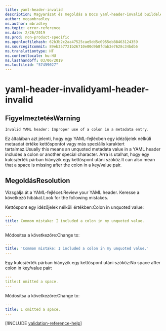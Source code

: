 ```yaml
---
title: yaml-header-invalid
description: Magyarázat és megoldás a Docs yaml-header-invalid buildelési problémájára
author: meganbradley
ms.author: mbradley
ms.topic: error-reference
ms.date: 2/26/2019
ms.prod: non-product-specific
ms.openlocfilehash: 62b3b2c2aa47525cae5dd5c0955eb88463124359
ms.sourcegitcommit: 89eb357721b26710e00d9b8fdab3e7628c34bdb6
ms.translationtype: HT
ms.contentlocale: hu-HU
ms.lasthandoff: 03/06/2019
ms.locfileid: "57459027"
---
```

# <a name="yaml-header-invalid"></a><span data-ttu-id="359ae-103">yaml-header-invalid</span><span class="sxs-lookup"><span data-stu-id="359ae-103">yaml-header-invalid</span></span>

## <a name="warning"></a><span data-ttu-id="359ae-104">Figyelmeztetés</span><span class="sxs-lookup"><span data-stu-id="359ae-104">Warning</span></span>

`Invalid YAML header: Improper use of a colon in a metadata entry.`

<span data-ttu-id="359ae-105">Ez általában azt jelenti, hogy egy YAML-fejlécben egy idézőjelek nélküli metaadat értéke kettőspontot vagy más speciális karaktert tartalmaz.</span><span class="sxs-lookup"><span data-stu-id="359ae-105">Usually this means an unquoted metadata value in a YAML header includes a colon or another special character.</span></span> <span data-ttu-id="359ae-106">Arra is utalhat, hogy egy kulcs/érték párban hiányzik egy kettőspont utáni szóköz.</span><span class="sxs-lookup"><span data-stu-id="359ae-106">It can also mean that a space is missing after the colon in a key/value pair.</span></span>

## <a name="resolution"></a><span data-ttu-id="359ae-107">Megoldás</span><span class="sxs-lookup"><span data-stu-id="359ae-107">Resolution</span></span>

<span data-ttu-id="359ae-108">Vizsgálja át a YAML-fejlécet.</span><span class="sxs-lookup"><span data-stu-id="359ae-108">Review your YAML header.</span></span> <span data-ttu-id="359ae-109">Keresse a következő hibákat.</span><span class="sxs-lookup"><span data-stu-id="359ae-109">Look for the following mistakes.</span></span>

<span data-ttu-id="359ae-110">Kettőspont egy idézőjelek nélküli értékben:</span><span class="sxs-lookup"><span data-stu-id="359ae-110">Colon in unquoted value:</span></span>

```yml
---
title: Common mistake: I included a colon in my unquoted value.
---
```

<span data-ttu-id="359ae-111">Módosítsa a következőre:</span><span class="sxs-lookup"><span data-stu-id="359ae-111">Change to:</span></span>

```yml
---
title: 'Common mistake: I included a colon in my unquoted value.'
---
```

<span data-ttu-id="359ae-112">Egy kulcs/érték párban hiányzik egy kettőspont utáni szóköz:</span><span class="sxs-lookup"><span data-stu-id="359ae-112">No space after colon in key/value pair:</span></span>

```yml
---
title:I omitted a space.
---
```

<span data-ttu-id="359ae-113">Módosítsa a következőre:</span><span class="sxs-lookup"><span data-stu-id="359ae-113">Change to:</span></span>

```yml
---
title: I omitted a space.
---
```

<!--make sure to add this file to your includes folder and verify the path-->
[!INCLUDE [validation-reference-help](includes/validation-reference-help.md)]
